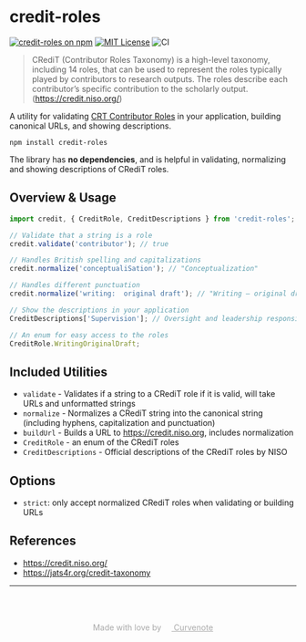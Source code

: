 # credit-roles

[![credit-roles on npm](https://img.shields.io/npm/v/credit-roles.svg)](https://www.npmjs.com/package/credit-roles)
[![MIT License](https://img.shields.io/badge/license-MIT-blue.svg)](https://github.com/curvenote/credit-roles/blob/main/LICENSE)
![CI](https://github.com/curvenote/credit-roles/workflows/CI/badge.svg)

> CRediT (Contributor Roles Taxonomy) is a high-level taxonomy, including 14 roles, that can be used to represent the roles typically played by contributors to research outputs. The roles describe each contributor’s specific contribution to the scholarly output. (https://credit.niso.org/)

A utility for validating [CRT Contributor Roles](https://credit.niso.org/) in your application, building canonical URLs, and showing descriptions.

```shell
npm install credit-roles
```

The library has **no dependencies**, and is helpful in validating, normalizing and showing descriptions of CRediT roles.

## Overview & Usage

```ts
import credit, { CreditRole, CreditDescriptions } from 'credit-roles';

// Validate that a string is a role
credit.validate('contributor'); // true

// Handles British spelling and capitalizations
credit.normalize('conceptualiSation'); // "Conceptualization"

// Handles different punctuation
credit.normalize('writing:  original draft'); // "Writing – original draft"

// Show the descriptions in your application
CreditDescriptions['Supervision']; // Oversight and leadership responsibility...

// An enum for easy access to the roles
CreditRole.WritingOriginalDraft;
```

## Included Utilities

- `validate` - Validates if a string to a CRediT role if it is valid, will take URLs and unformatted strings
- `normalize` - Normalizes a CRediT string into the canonical string (including hyphens, capitalization and punctuation)
- `buildUrl` - Builds a URL to https://credit.niso.org, includes normalization
- `CreditRole` - an enum of the CRediT roles
- `CreditDescriptions` - Official descriptions of the CRediT roles by NISO

## Options

- `strict`: only accept normalized CRediT roles when validating or building URLs

## References

- https://credit.niso.org/
- https://jats4r.org/credit-taxonomy

---

<p style="text-align: center; color: #aaa; padding-top: 50px">
  Made with love by
  <a href="https://curvenote.com" target="_blank" style="color: #aaa">
    <img src="https://curvenote.dev/images/icon.png" style="height: 1em" /> Curvenote
  </a>
</p>
